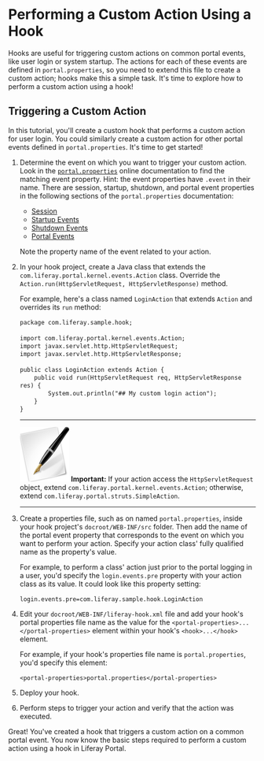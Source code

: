 # Performing a Custom Action Using a Hook

<!-- The custom-action-hook project can be found here:
https://github.com/liferay/liferay-docs/tree/master/develop/tutorials/code/plat-fws/custom-action/end/custom-action-hook
-->

Hooks are useful for triggering custom actions on common portal events, like
user login or system startup. The actions for each of these events are defined
in `portal.properties`, so you need to extend this file to create a custom
action; hooks make this a simple task. It's time to explore how to perform a
custom action using a hook! 

## Triggering a Custom Action

In this tutorial, you'll create a custom hook that performs a custom action for
user login. You could similarly create a custom action for other portal events
defined in `portal.properties`. It's time to get started! 

1.  Determine the event on which you want to trigger your custom action. Look
    in the [`portal.properties`](http://docs.liferay.com/portal/6.2/propertiesdoc/portal.properties.html)
    online documentation to find the matching event property. Hint: the event properties
    have `.event` in their name. There are session, startup, shutdown, and
    portal event properties in the following sections of the `portal.properties`
    documentation: 
    - [Session](http://docs.liferay.com/portal/6.2/propertiesdoc/portal.properties.html#Session)
    - [Startup Events](http://docs.liferay.com/portal/6.2/propertiesdoc/portal.properties.html#Startup%20Events)
    - [Shutdown Events](http://docs.liferay.com/portal/6.2/propertiesdoc/portal.properties.html#Shutdown%20Events)
    - [Portal Events](http://docs.liferay.com/portal/6.2/propertiesdoc/portal.properties.html#Portal%20Events)

    Note the property name of the event related to your action. 

2.  In your hook project, create a Java class that extends the
    `com.liferay.portal.kernel.events.Action` class. Override the
    `Action.run(HttpServletRequest, HttpServletResponse)` method.

    For example, here's a class named `LoginAction` that extends `Action` and
    overrides its `run` method:

        package com.liferay.sample.hook;

        import com.liferay.portal.kernel.events.Action;
        import javax.servlet.http.HttpServletRequest;
        import javax.servlet.http.HttpServletResponse;

        public class LoginAction extends Action {
            public void run(HttpServletRequest req, HttpServletResponse res) {
                System.out.println("## My custom login action");
            }
        }

    ---

    ![Important](../../images/tip-pen-paper.png) **Important:** If your action
    access the `HttpServletRequest` object, extend
    `com.liferay.portal.kernel.events.Action`; otherwise, extend 
    `com.liferay.portal.struts.SimpleAction`. 

    ---

2.  Create a properties file, such as on named `portal.properties`, inside your
    hook project's `docroot/WEB-INF/src` folder. Then add the name of the portal
    event property that corresponds to the event on which you want to perform
    your action. Specify your action class' fully qualified name as the
    property's value. 

    For example, to perform a class' action just prior to the portal logging in
    a user, you'd specify the `login.events.pre` property with your action class
    as its value. It could look like this property setting: 

        login.events.pre=com.liferay.sample.hook.LoginAction
 
3.  Edit your `docroot/WEB-INF/liferay-hook.xml` file and add your hook's portal
    properties file name as the value for the
    `<portal-properties>...</portal-properties>` element within your hook's
    `<hook>...</hook>` element.

    For example, if your hook's properties file name is `portal.properties`,
    you'd specify this element: 

        <portal-properties>portal.properties</portal-properties>

4.  Deploy your hook.

5.  Perform steps to trigger your action and verify that the action was
    executed. 

Great! You've created a hook that triggers a custom action on a common portal
event. You now know the basic steps required to perform a custom action using a
hook in Liferay Portal.

